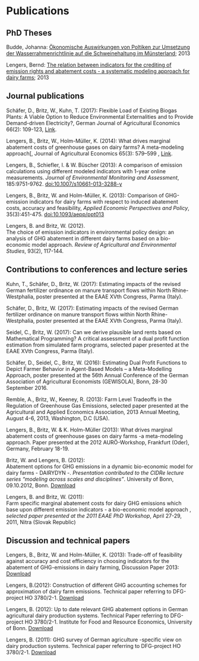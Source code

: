 # Publications

## PhD Theses

Budde, Johanna:  [Ökonomische Auswirkungen von Poltiken zur Umsetzung der Wasserrahmenrichtlinie auf die Schweinehaltung im Münsterland](http://hss.ulb.uni-bonn.de/2013/3389/3389.htm);
2013

Lengers, Bernd:  [The relation between indicators for the crediting of emission rights and abatement costs - a systematic modeling approach for dairy farms](http://hss.ulb.uni-bonn.de/2013/3410/3410.htm);
2013

## Journal publications

Schäfer, D., Britz, W., Kuhn, T. (2017): Flexible Load of
Existing Biogas Plants: A Viable Option to Reduce Environmental
Externalities and to Provide Demand-driven Electricity?,
German Journal of Agricultural Economics
66(2): 109-123,
[Link](http://www.gjae-online.de/news/pdfstamps/outputs/GJAE-8d06536a47517df795d8ce3d34f36526.pdf).

Lengers, B., Britz, W., Holm-Müller, K. (2014): What
drives marginal abatement costs of greenhouse gases on dairy farms? A
meta-modeling approach[, Journal of Agricultural
Economics 65(3): 579–599 ,
[Link](http://dx.doi.org/10.1111/1477-9552.12057).

Lengers, B., Schiefler, I. & W. Büscher (2013): A
comparison of emission calculations using different modeled indicators
with 1-year online measurements. *Journal of Environmental Monitoring
and Assessment*, 185:9751-9762.
[doi:10.1007/s10661-013-3288-y](http://dx.doi.org/10.1007/s10661-013-3288-y)

Lengers, B., Britz, W. and Holm-Müller, K. (2013):
Comparison of GHG-emission indicators for dairy farms with respect to
induced abatement costs, accuracy and feasibility, *Applied Economic
Perspectives and Policy*, 35(3):451-475.
[doi:10.1093/aepp/ppt013](http://dx.doi.org/10.1093/aepp/ppt013)

Lengers, B. and Britz, W. (2012).\
The choice of emission indicators in environmental policy design: an
analysis of GHG abatement in different dairy farms based on a
bio-economic model approach. *Review of Agricultural and Environmental
Studies*, 93(2), 117-144.

## Contributions to conferences and lecture series

Kuhn, T., Schäfer, D., Britz, W. (2017): Estimating
impacts of the revised German fertilizer ordinance on manure transport
flows within North Rhine-Westphalia, poster presented at
the EAAE XVth Congress, Parma (Italy).

Schäfer, D., Britz, W. (2017): Estimating impacts of the
revised German fertilizer ordinance on manure transport flows within
North Rhine-Westphalia, poster presented at the EAAE XVth
Congress, Parma (Italy).

Seidel, C., Britz, W. (2017): Can we derive plausible
land rents based on Mathematical Programming? A critical assessment of a
dual profit function estimation from simulated farm
programs, selected paper presented at the EAAE XVth
Congress, Parma (Italy).

Schäfer, D., Seidel, C., Britz, W. (2016): Estimating
Dual Profit Functions to Depict Farmer Behavior in Agent-Based Models –
a Meta-Modelling Approach, poster presented at the 56th
Annual Conference of the German Association of Agricultural Economists
(GEWISOLA), Bonn, 28-30 September 2016.

Remble, A., Britz, W., Keeney, R. (2013): Farm Level
Tradeoffs in the Regulation of Greenhouse Gas Emissions,
selected paper presented at the Agricultural and Applied
Economics Association, 2013 Annual Meeting, August 4-6, 2013,
Washington, D.C (USA).

Lengers, B., Britz, W. & K. Holm-Müller (2013): What
drives marginal abatement costs of greenhouse gases on dairy farms -a
meta-modeling approach. Paper presented at the 2012 AURÖ-Workshop,
Frankfurt (Oder), Germany, February 18-19.

Britz, W. and Lengers, B. (2012):\
Abatement options for GHG emissions in a dynamic bio-economic model for
dairy farms - DAIRYDYN -. *Presentation contributed to the CIDRe lecture
series “modeling across scales and disciplines”*. University of Bonn,
09.10.2012, Bonn. [Download](../../publ/present/CIDRE_Vortrag.pdf)

Lengers, B. and Britz, W. (2011):\
Farm specific marginal abatement costs for dairy GHG emissions which
base upon different emission indicators - a bio-economic model approach
, *selected paper* *presented at the 2011 EAAE PhD Workshop*, April
27-29, 2011, Nitra (Slovak Republic)

## Discussion and technical papers

Lengers, B., Britz, W. and Holm-Müller, K. (2013):
Trade-off of feasibility against accuracy and cost efficiency in
choosing indicators for the abatement of GHG-emissions in dairy farming,
Discussion Paper 2013:
[Download](http://www.ilr.uni-bonn.de/agpo/publ/dispap/download/dispap13_01.pdf)

Lengers, B.(2012): Construction of different GHG
accounting schemes for approximation of dairy farm emissions. Technical
paper referring to DFG-project HO 3780/2-1.
[Download](http://www.ilr.uni-bonn.de/abtru/Veroeffentlichungen/WorkPapDownload/120729EmissionIndicators.pdf)

 Lengers, B.  (2012): Up to date relevant GHG abatement
options in German agricultural dairy production systems. Technical Paper
referring to DFG-project HO 3780/2-1. Institute for Food and Resource
Economics, University of Bonn.
[Download](http://www.ilr.uni-bonn.de/abtru/Veroeffentlichungen/WorkPapDownload/120606Vermeidungsoptionen.pdf)

 Lengers, B. (2011): GHG survey of German agriculture
-specific view on dairy production systems. Technical paper referring to
DFG-project HO 3780/2-1.
[Download](http://www.ilr.uni-bonn.de/abtru/Veroeffentlichungen/WorkPapDownload/120709GHG-Survey.pdf)

 
